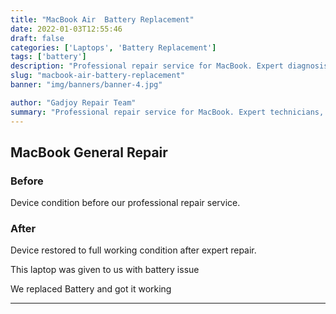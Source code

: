 ```yaml
---
title: "MacBook Air  Battery Replacement"
date: 2022-01-03T12:55:46
draft: false
categories: ['Laptops', 'Battery Replacement']
tags: ['battery']
description: "Professional repair service for MacBook. Expert diagnosis and quality repairs in Bangalore."
slug: "macbook-air-battery-replacement"
banner: "img/banners/banner-4.jpg"

author: "Gadjoy Repair Team"
summary: "Professional repair service for MacBook. Expert technicians, quality parts, warranty included."
---
```


## MacBook General Repair

### Before

Device condition before our professional repair service.

### After

Device restored to full working condition after expert repair.

This laptop was given to us with battery issue

We replaced Battery and got it working

---